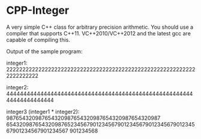 CPP-Integer
===========

A very simple C++ class for arbitrary precision arithmetic. You should use a compiler that supports C++11. VC++2010/VC++2012 and the latest gcc are capable of compiling this.

Output of the sample program:

integer1: 222222222222222222222222222222222222222222222222222222222222222222222

integer2: 444444444444444444444444444444444444444444444444444444444444444444444

integer3 (integer1 * integer2): 987654320987654320987654320987654320987654320987
65432098765432098765234567901234567901234567901234567901234567901234567901234567
901234568